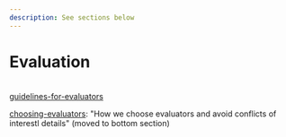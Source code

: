 ```yaml
---
description: See sections below
---
```


# Evaluation

\
[guidelines-for-evaluators](guidelines-for-evaluators/ "mention")

[choosing-evaluators](../../management-tech-details-discussion/management-process/choosing-evaluators/ "mention"): "How we choose evaluators and avoid conflicts of interestl details" (moved to bottom section)
